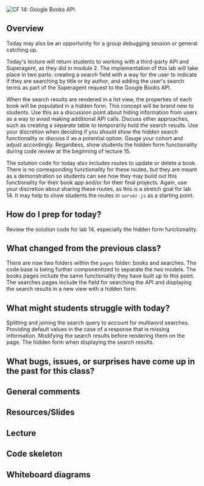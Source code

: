 ![CF](https://i.imgur.com/7v5ASc8.png) 14: Google Books API

## Overview

Today may also be an opportunity for a group debugging session or general catching up.

Today's lecture will return students to working with a third-party API and Superagent, as they did in module 2. The implementation of this lab will take place in two parts: creating a search field with a way for the user to indicate if they are searching by title or by author, and adding the user's search terms as part of the Superagent request to the Google Books API.

When the search results are rendered in a list view, the properties of each book will be populated in a hidden form. This concept will be brand new to students. Use this as a discussion point about hiding information from users as a way to avoid making additional API calls. Discuss other approaches, such as creating a separate table to temporarily hold the search results. Use your discretion when deciding if you should show the hidden search functionality or discuss it as a potential option. Gauge your cohort and adjust accordingly. Regardless, show students the hidden form functionality during code review at the beginning of lecture 15.

The solution code for today also includes routes to update or delete a book. There is no corresponding functionality for these routes, but they are meant as a demonstration so students can see how they may build out this functionality for their book app and/or for their final projects. Again, use your discretion about sharing these routes, as this is a stretch goal for lab 14. It may help to show students the routes in `server.js` as a starting point.

## How do I prep for today?

Review the solution code for lab 14, especially the hidden form functionality.

## What changed from the previous class?

There are now two folders within the `pages` folder: books and searches. The code base is being further componentized to separate the two models. The books pages include the same functionality they have built up to this point. The searches pages include the field for searching the API and displaying the search results in a new view with a hidden form.

## What might students struggle with today?

Splitting and joining the search query to account for multiword searches. Providing default values in the case of a response that is missing information. Modifying the search results before rendering them on the page. The hidden form when displaying the search results.

## What bugs, issues, or surprises have come up in the past for this class?

## General comments

## Resources/Slides

## Lecture

## Code skeleton

## Whiteboard diagrams
